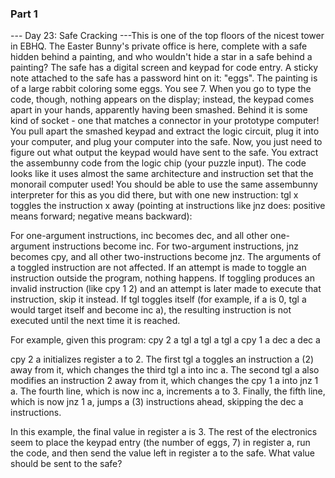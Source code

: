 ### Part 1

--- Day 23: Safe Cracking ---This is one of the top floors of the nicest tower in EBHQ. The Easter Bunny's private office is here, complete with a safe hidden behind a painting, and who wouldn't hide a star in a safe behind a painting?
The safe has a digital screen and keypad for code entry. A sticky note attached to the safe has a password hint on it: "eggs". The painting is of a large rabbit coloring some eggs. You see 7.
When you go to type the code, though, nothing appears on the display; instead, the keypad comes apart in your hands, apparently having been smashed. Behind it is some kind of socket - one that matches a connector in your prototype computer! You pull apart the smashed keypad and extract the logic circuit, plug it into your computer, and plug your computer into the safe.
Now, you just need to figure out what output the keypad would have sent to the safe. You extract the assembunny code from the logic chip (your puzzle input).
The code looks like it uses almost the same architecture and instruction set that the monorail computer used! You should be able to use the same assembunny interpreter for this as you did there, but with one new instruction:
tgl x toggles the instruction x away (pointing at instructions like jnz does: positive means forward; negative means backward):

For one-argument instructions, inc becomes dec, and all other one-argument instructions become inc.
For two-argument instructions, jnz becomes cpy, and all other two-instructions become jnz.
The arguments of a toggled instruction are not affected.
If an attempt is made to toggle an instruction outside the program, nothing happens.
If toggling produces an invalid instruction (like cpy 1 2) and an attempt is later made to execute that instruction, skip it instead.
If tgl toggles itself (for example, if a is 0, tgl a would target itself and become inc a), the resulting instruction is not executed until the next time it is reached.

For example, given this program:
cpy 2 a
tgl a
tgl a
tgl a
cpy 1 a
dec a
dec a


cpy 2 a initializes register a to 2.
The first tgl a toggles an instruction a (2) away from it, which changes the third tgl a into inc a.
The second tgl a also modifies an instruction 2 away from it, which changes the cpy 1 a into jnz 1 a.
The fourth line, which is now inc a, increments a to 3.
Finally, the fifth line, which is now jnz 1 a, jumps a (3) instructions ahead, skipping the dec a instructions.

In this example, the final value in register a is 3.
The rest of the electronics seem to place the keypad entry (the number of eggs, 7) in register a, run the code, and then send the value left in register a to the safe.
What value should be sent to the safe?
